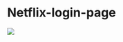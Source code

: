 # Netflix-login-page
<img src="https://github.com/thakursahab9621/Netflix-login-page/blob/master/screencapture-thakursahab9621-github-io-Netflix-login-page-2022-03-23-01_58_01.png?raw=true">
